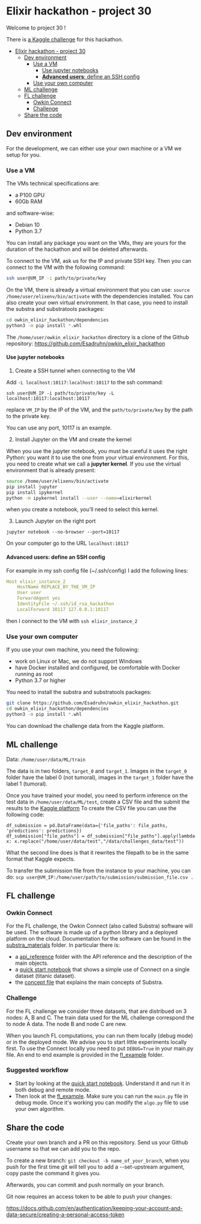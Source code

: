 # Elixir hackathon - project 30

Welcome to project 30 !

There is [a Kaggle challenge](https://www.kaggle.com/t/b2b76461caad4eeea06b7e0c3ff26712) for this hackathon.

- [Elixir hackathon - project 30](#elixir-hackathon---project-30)
  - [Dev environment](#dev-environment)
    - [Use a VM](#use-a-vm)
      - [Use jupyter notebooks](#use-jupyter-notebooks)
      - [**Advanced users**: define an SSH config](#advanced-users-define-an-ssh-config)
    - [Use your own computer](#use-your-own-computer)
  - [ML challenge](#ml-challenge)
  - [FL challenge](#fl-challenge)
    - [Owkin Connect](#owkin-connect)
    - [Challenge](#challenge)
  - [Share the code](#share-the-code)

## Dev environment

For the development, we can either use your own machine or a VM we setup for you.

### Use a VM

The VMs technical specifications are:
- a P100 GPU
- 60Gb RAM

and software-wise:
- Debian 10
- Python 3.7

You can install any package you want on the VMs, they are yours for the duration of the hackathon
and will be deleted afterwards.

To connect to the VM, ask us for the IP and private SSH key. Then you can connect to the VM with the following command:
```sh
ssh user@VM_IP -i path/to/private/key
```

On the VM, there is already a virtual environment that you can use: `source /home/user/elixenv/bin/activate` with the dependencies installed.
You can also create your own virtual environment. In that case, you need to install the substra and substratools packages:

```sh
cd owkin_elixir_hackathon/dependencies
python3 -m pip install *.whl
```

The `/home/user/owkin_elixir_hackathon` directory is a clone of the Github repository: https://github.com/Esadruhn/owkin_elixir_hackathon

#### Use jupyter notebooks

1. Create a SSH tunnel when connecting to the VM

Add `-L localhost:10117:localhost:10117` to the ssh command:

`ssh user@VM_IP -i path/to/private/key -L localhost:10117:localhost:10117`

replace `VM_IP` by the IP of the VM, and the `path/to/private/key` by the path to the private key.

You can use any port, 10117 is an example.

2. Install Jupyter on the VM and create the kernel

When you use the jupyter notebook, you must be careful it uses the right Python: you want it to use the one from your virtual environment. For this,
you need to create what we call a **jupyter kernel**.
If you use the virtual environment that is already present:

 ```sh
source /home/user/elixenv/bin/activate
pip install jupyter
pip install ipykernel
python -m ipykernel install --user --name=elixirkernel
```

when you create a notebook, you’ll need to select this kernel.

3. Launch Jupyter on the right port

`jupyter notebook --no-browser --port=10117`

On your computer go to the URL `localhost:10117`

#### **Advanced users**: define an SSH config

For example in my ssh config file (~/.ssh/config) I add the following lines:

```yaml
Host elixir_instance_2
	HostName REPLACE_BY_THE_VM_IP
	User user
	ForwardAgent yes
	IdentityFile ~/.ssh/id_rsa_hackathon
	LocalForward 10117 127.0.0.1:10117
```
then I connect to the VM with `ssh elixir_instance_2`

### Use your own computer

If you use your own machine, you need the following:
- work on Linux or Mac, we do not support Windows
- have Docker installed and configured, be comfortable with Docker running as root
- Python 3.7 or higher

You need to install the substra and substratools packages:

```sh
git clone https://github.com/Esadruhn/owkin_elixir_hackathon.git
cd owkin_elixir_hackathon/dependencies
python3 -m pip install *.whl
```

You can download the challenge data from the Kaggle platform.

## ML challenge

Data: `/home/user/data/ML/train`

The data is in two folders, `target_0` and `target_1`. Images in the `target_0` folder have the label 0 (not tumoral), images
in the `target_1` folder have the label 1 (tumoral).

Once you have trained your model, you need to perform inference on the test data in `/home/user/data/ML/test`, create a CSV file and the submit the results to the [Kaggle platform](https://www.kaggle.com/t/b2b76461caad4eeea06b7e0c3ff26712)
To create the CSV file you can use the following code:

```
df_submission = pd.DataFrame(data={'file_paths': file_paths, 'predictions': predictions})
df_submission["file_paths"] = df_submission["file_paths"].apply(lambda x: x.replace("/home/user/data/test","/data/challenges_data/test"))
```
What the second line does is that it rewrites the filepath to be in the same format that Kaggle expects.

To transfer the submission file from the instance to your machine, you can do:
`scp user@VM_IP:/home/user/path/to/submission/submission_file.csv .`




## FL challenge
### Owkin Connect
For the FL challenge, the Owkin Connect (also called Substra) software will be used. The software is made up of a python library and a deployed platform on the cloud.
Documentation for the software can be found in the [substra_materials](substra_materials) folder. In particular there is:
- a [api_reference](api_reference) folder with the API reference and the description of the main objects.
- a [quick start notebook](substra_materials/titanic_example/quick_start.ipynb) that shows a simple use of Connect on a single dataset (titanic dataset).
- the [concept file](substra_materials/concepts.md) that explains the main concepts of Substra.

### Challenge

For the FL challenge we consider three datasets, that are distribued on 3 nodes: A, B and C.
The train data used for the ML challenge correspond the to node A data. The node B and node C are new.

When you launch FL computations, you can run them locally (debug mode) or in the deployed mode. We advise you to start little experiments locally first. To use the Connect locally you need to put `DEBUG=True` in your main.py file.
An end to end example is provided in the [fl_example](fl_example) folder.

### Suggested workflow

- Start by looking at the [quick start notebook](substra_materials/titanic_example/quick_start.ipynb). Understand it and run it in both debug and remote mode.
- Then look at the [fl_example](fl_example). Make sure you can run the `main.py` file in debug mode. Once it's working you can modify the `algo.py` file to use your own algorithm.


## Share the code

Create your own branch and a PR on this repository. Send us your Github username so that we can add you to the repo.

To create a new branch: `git checkout -b name_of_your_branch`, when you push for the first time git will tell you to add a --set-upstream argument, copy paste the command it gives you.

Afterwards, you can commit and push normally on your branch.

Git now requires an access token to be able to push your changes:

https://docs.github.com/en/authentication/keeping-your-account-and-data-secure/creating-a-personal-access-token
